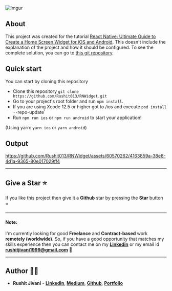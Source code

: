 ![Imgur](https://miro.medium.com/v2/resize:fit:720/format:webp/1*pb3nLevh_6KGxKBPIQKW8w.png)

## About

This project was created for the tutorial [React Native: Ultimate Guide to Create a Home Screen Widget for iOS and Android](https://medium.com/gitconnected/react-native-ultimate-guide-to-create-a-home-screen-widget-for-ios-and-android-83708dc1844c). This doesn't include the explanation of the project and how it should be configured. To see the complete solution, you can go to [this git repository](https://github.com/Rushit013/RNWidget.git).

## Quick start

You can start by cloning this repository

- Clone this repository `git clone https://github.com/Rushit013/RNWidget.git`
- Go to your project's root folder and run `npm install`.
- If you are using Xcode 12.5 or higher got to /ios and execute `pod install --`repo-update`
- Run `npm run ios` or `npm run android` to start your application!

(Using yarn: `yarn ios` or `yarn android`)

## Output

https://github.com/Rushit013/RNWidget/assets/60570262/4163859a-38e8-4d1a-9365-80e017029ff4

---

## Give a Star ⭐

If you like this project then give it a **Github** star by pressing the **Star** button ⭐

---

#### Note: 
I'm currently looking for good **Freelance** and **Contract-based** work **remotely (worldwide)**. So, if you have a good opportunity that matches my skills experience then you can contact me on my **[Linkedin](https://www.linkedin.com/in/rushitjivani)** or my email id **rushitjivani1999@gmail.com** 🙌

---

## Author 👨‍💻

- **Rushit Jivani** - **[Linkedin](https://www.linkedin.com/in/rushitjivani)**, **[Medium](https://medium.com/@rushitjivani)**, **[Github](https://github.com/Rushit013)**, **[Portfolio](https://rushitjivani.netlify.app/)**  
